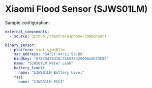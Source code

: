 # Xiaomi Flood Sensor (SJWS01LM)


Sample configuration:
```yaml
external_components:
  - source: github://dentra/esphome-components

binary_sensor:
  - platform: miot_sjws01lm
    mac_address: "54:EF:44:E1:5B:B8"
    bindkey: "0f873478d18c786973429000a56f0852"
    name: "SJWS01LM Water Leak"
    battery_level:
      name: "SJWS01LM Battery Level"
    rssi:
      name: "SJWS01LM RSSI"
```

